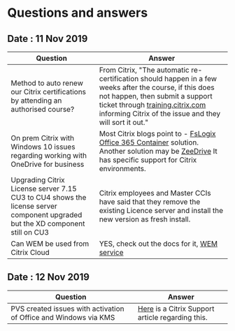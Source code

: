 # Questions and answers

## Date : 11 Nov 2019

Question  | Answer
---|---
Method to auto renew our Citrix certifications by attending an authorised course? | From Citrix, "The automatic re-certification should happen in a few weeks after the course, if this does not happen, then submit a support ticket through [training.citrix.com](https://training.citrix.com) informing Citrix of the issue and they will  sort it out."
On prem Citrix with Windows 10 issues regarding working with OneDrive for business | Most Citrix blogs point to - [FsLogix Office 365 Container](https://fslogix.com/products/office-365-container) solution. <BR>Another solution may be [ZeeDrive](http://www.thinkscape.com/Map-Network-Drives-To-Office-365-OneDrive/) It has specific support for Citrix environments.
Upgrading Citrix License server 7.15 CU3 to CU4 shows the license server component upgraded but the XD component still on CU3 | Citrix employees and Master CCIs have said that they remove the existing Licence server and install the new version as fresh install.
Can WEM be used from Citrix Cloud | YES, check out the docs for it, [WEM service](https://docs.citrix.com/en-us/workspace-environment-management/service.html)

## Date : 12 Nov 2019

Question  | Answer
---|---
PVS created issues with activation of Office and Windows via KMS | [Here](https://support.citrix.com/article/CTX128276) is a Citrix Support article regarding this. 
